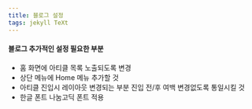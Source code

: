 ```yaml
---
title: 블로그 설정
tags: jekyll TeXt
---
```


#### 블로그 추가적인 설정 필요한 부분

- 홈 화면에 아티클 목록 노출되도록 변경
- 상단 메뉴에 Home 메뉴 추가할 것
- 아티클 진입시 레이아웃 변경되는 부분 진입 전/후 여백 변경없도록 통일시킬 것
- 한글 폰트 나눔고딕 폰트 적용